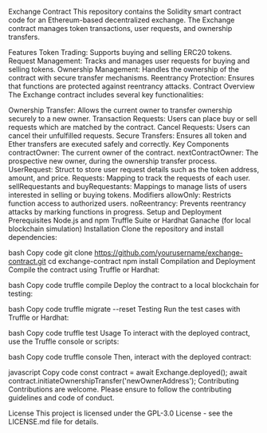 Exchange Contract
This repository contains the Solidity smart contract code for an Ethereum-based decentralized exchange. The Exchange contract manages token transactions, user requests, and ownership transfers.

Features
Token Trading: Supports buying and selling ERC20 tokens.
Request Management: Tracks and manages user requests for buying and selling tokens.
Ownership Management: Handles the ownership of the contract with secure transfer mechanisms.
Reentrancy Protection: Ensures that functions are protected against reentrancy attacks.
Contract Overview
The Exchange contract includes several key functionalities:

Ownership Transfer: Allows the current owner to transfer ownership securely to a new owner.
Transaction Requests: Users can place buy or sell requests which are matched by the contract.
Cancel Requests: Users can cancel their unfulfilled requests.
Secure Transfers: Ensures all token and Ether transfers are executed safely and correctly.
Key Components
contractOwner: The current owner of the contract.
nextContractOwner: The prospective new owner, during the ownership transfer process.
UserRequest: Struct to store user request details such as the token address, amount, and price.
Requests: Mapping to track the requests of each user.
sellRequestants and buyRequestants: Mappings to manage lists of users interested in selling or buying tokens.
Modifiers
allowOnly: Restricts function access to authorized users.
noReentrancy: Prevents reentrancy attacks by marking functions in progress.
Setup and Deployment
Prerequisites
Node.js and npm
Truffle Suite or Hardhat
Ganache (for local blockchain simulation)
Installation
Clone the repository and install dependencies:

bash
Copy code
git clone https://github.com/yourusername/exchange-contract.git
cd exchange-contract
npm install
Compilation and Deployment
Compile the contract using Truffle or Hardhat:

bash
Copy code
truffle compile
Deploy the contract to a local blockchain for testing:

bash
Copy code
truffle migrate --reset
Testing
Run the test cases with Truffle or Hardhat:

bash
Copy code
truffle test
Usage
To interact with the deployed contract, use the Truffle console or scripts:

bash
Copy code
truffle console
Then, interact with the deployed contract:

javascript
Copy code
const contract = await Exchange.deployed();
await contract.initiateOwnershipTransfer('newOwnerAddress');
Contributing
Contributions are welcome. Please ensure to follow the contributing guidelines and code of conduct.

License
This project is licensed under the GPL-3.0 License - see the LICENSE.md file for details.

